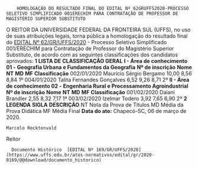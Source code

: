         HOMOLOGAÇÃO DO RESULTADO FINAL DO EDITAL Nº 62GRUFFS2020-PROCESSO SELETIVO SIMPLIFICADO 001ERECHIM PARA CONTRATAÇÃO DE PROFESSOR DE MAGISTÉRIO SUPERIOR SUBSTITUTO  

 O REITOR DA UNIVERSIDADE FEDERAL DA FRONTEIRA SUL (UFFS), no uso de suas atribuições legais, torna pública a homologação do resultado final do [EDITAL Nº 62/GR/UFFS/2020](https://www.uffs.edu.br/atos-normativos/edital/gr/2020-0062) - Processo Seletivo Simplificado 001/ERECHIM para Contratação de Professor do Magistério Superior Substituto, de acordo com as seguintes classificações dos candidatos aprovados:     **1 LISTA DE CLASSIFICAÇÃO GERAL**   **I - Área de conhecimento 01 -** **Geografia Urbana e Fundamentos da Geografia**      **Nº de inscrição**      **Nome**      **NT**      **MD**      **MF**      **Classificação**       002/01/2020   Maurício Sérgio Bergamo   10,00   8,56   8,84   1º      004/01/2020   Talita Fernandes Gonçalves   6,52   9,26   8,71   2º      **II - Área de conhecimento 02 -** **Engenharia Rural e Processamento Agroindustrial**      **Nº de inscrição**      **Nome**      **NT**      **MD**      **MF**      **Classificação**       001/02/2020   Daiani Brandler   2,55   8,32   7,17   1ª     003/02/2020   Izelmar Todero   3,92   7,65   6,90   2º         **2 LEGENDA**      **SIGLA**      **DESCRIÇÃO**       NT   Nota da Prova de Títulos     MD   Média da Prova Didática     MF   Média Final           **Data do ato:** Chapecó-SC, 06 de março de 2020.   
 

    Marcelo Recktenvald   
 Reitor 

      Documento Histórico  [EDITAL Nº 169/GR/UFFS/2020](https://www.uffs.edu.br/atos-normativos/edital/gr/2020-0169/@@download/documento_historico)     
      